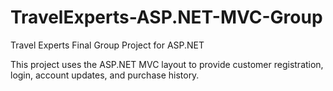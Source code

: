 # TravelExperts-ASP.NET-MVC-Group
Travel Experts Final Group Project for ASP.NET

This project uses the ASP.NET MVC layout to provide customer registration, login, account updates, and purchase history.
